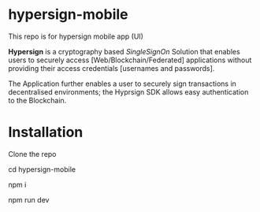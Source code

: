 # hypersign-mobile
This repo is for hypersign mobile app (UI)

**Hypersign** is a cryptography based *SingleSignOn* Solution that enables users to securely access [Web/Blockchain/Federated] applications without providing their access credentials [usernames and passwords].

The Application further enables a user to securely sign transactions in decentralised
environments; the Hyprsign SDK allows easy authentication to the Blockchain.

# Installation

Clone the repo 

cd hypersign-mobile

npm i

npm run dev

